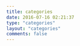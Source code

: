 ```yaml
---
title: categories
date: 2016-07-16 02:21:37
type: "categories"
layout: "categories"
comments: false
---
```

